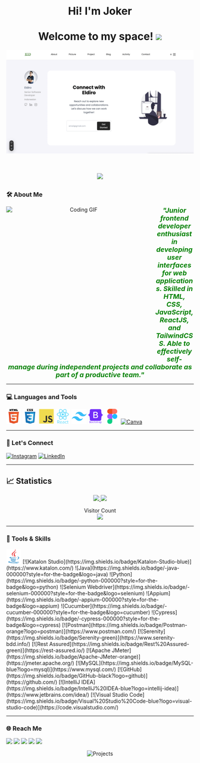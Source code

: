 <h1 align="center">
  <br>Hi! I'm Joker</br>
  <br>Welcome to my space! <img src="https://media.giphy.com/media/mBSeE1Q3yxcb0XoSKh/giphy.gif" width="40"></br>
</h1>

<p align="center">
  <a href="https://youtu.be/SmvnpF8vLfA?si=z0raafFD2PbJ1Vk9">
    <img src="https://github.com/eldirb21/eldirb21/blob/main/panama/eldir-web.png" alt="ELDIRO">
  </a>
</p>

<h1 align="center">
  <img src="https://readme-typing-svg.herokuapp.com?font=Patrick+Hand&size=30&pause=1000&color=42F742&background=FFBCB400&center=true&vCenter=true&width=435&lines=Aspiring+Frontend+Developer;Love+Coding+%26+Video+Games">
</h1>

### 🛠 About Me
<p align="center">
  <img src="https://media.giphy.com/media/paTz7UZbPfTZFRYnnB/giphy.gif" alt="Coding GIF" height="400" width="400" align="left">
  <i style="font-size: 18px; color: green; font-weight: 700;"> 
    "Junior frontend developer enthusiast in developing user interfaces for web applications. Skilled in HTML, CSS, JavaScript, ReactJS, and TailwindCSS. Able to effectively self-manage during independent projects and collaborate as part of a productive team."
  </i>
</p>

---

### 💻 Languages and Tools
<p align="left"> 
  <a href="https://www.w3.org/html/" target="_blank"><img src="https://raw.githubusercontent.com/devicons/devicon/master/icons/html5/html5-original-wordmark.svg" alt="HTML5" width="40" height="40"/></a>
  <a href="https://www.w3schools.com/css/" target="_blank"><img src="https://raw.githubusercontent.com/devicons/devicon/master/icons/css3/css3-original-wordmark.svg" alt="CSS3" width="40" height="40"/></a>
  <a href="https://developer.mozilla.org/en-US/docs/Web/JavaScript" target="_blank"><img src="https://raw.githubusercontent.com/devicons/devicon/master/icons/javascript/javascript-original.svg" alt="JavaScript" width="40" height="40"/></a>
  <a href="https://reactjs.org/" target="_blank"><img src="https://raw.githubusercontent.com/devicons/devicon/master/icons/react/react-original-wordmark.svg" alt="ReactJS" width="40" height="40"/></a>
  <a href="https://tailwindcss.com/" target="_blank"><img src="https://raw.githubusercontent.com/devicons/devicon/master/icons/tailwindcss/tailwindcss-plain.svg" alt="TailwindCSS" width="40" height="40"/></a>
  <a href="https://getbootstrap.com" target="_blank"><img src="https://raw.githubusercontent.com/devicons/devicon/master/icons/bootstrap/bootstrap-plain-wordmark.svg" alt="Bootstrap" width="40" height="40"/></a>
  <a href="https://www.figma.com/" target="_blank"><img src="https://raw.githubusercontent.com/devicons/devicon/master/icons/figma/figma-original.svg" alt="Figma" width="40" height="40"/></a>
  <a href="https://www.canva.com/" target="_blank"><img src="https://cdn.jsdelivr.net/gh/devicons/devicon/icons/canva/canva-original.svg" alt="Canva" width="40" height="40"/></a>
</p>

---

### 🤝 Let's Connect
<p align="left">
  <a href="https://www.instagram.com/sofhia94/?hl=en" target="_blank"><img src="https://raw.githubusercontent.com/rahuldkjain/github-profile-readme-generator/master/src/images/icons/Social/instagram.svg" alt="Instagram" width="30" height="30"></a>
  <a href="https://www.linkedin.com/in/rainisa-sofhia-40489b257/" target="_blank"><img src="https://raw.githubusercontent.com/rahuldkjain/github-profile-readme-generator/master/src/images/icons/Social/linked-in-alt.svg" alt="LinkedIn" width="30" height="30"></a>
</p>

---

## 📈 Statistics
<p align="center">
  <a href="https://github.com/Luqmanhanung">
    <img height="160em" src="https://github-readme-stats-eight-theta.vercel.app/api/top-langs/?username=Luqmanhanung&layout=compact&langs_count=8&theme=dracula"/>
    <img height="160em" src="https://github-readme-streak-stats.herokuapp.com/?user=Luqmanhanung&theme=dracula"/>
  </a>
  <br>
  <p align="center"> 
    Visitor Count<br>
    <img src="https://profile-counter.glitch.me/Luqmanhanung/count.svg" />
  </p>
</p>

---

### 🔨 Tools & Skills
<p align="left">
  <a href="https://www.java.com" target="_blank"><img src="https://raw.githubusercontent.com/devicons/devicon/master/icons/java/java-original.svg" alt="Java" width="40" height="40"/></a>
  [![Katalon Studio](https://img.shields.io/badge/Katalon-Studio-blue)](https://www.katalon.com/)
  ![Java](https://img.shields.io/badge/-java-000000?style=for-the-badge&logo=java)
  ![Python](https://img.shields.io/badge/-python-000000?style=for-the-badge&logo=python)
  ![Selenium Webdriver](https://img.shields.io/badge/-selenium-000000?style=for-the-badge&logo=selenium)
  ![Appium](https://img.shields.io/badge/-appium-000000?style=for-the-badge&logo=appium)
  ![Cucumber](https://img.shields.io/badge/-cucumber-000000?style=for-the-badge&logo=cucumber)
  ![Cypress](https://img.shields.io/badge/-cypress-000000?style=for-the-badge&logo=cypress)
  [![Postman](https://img.shields.io/badge/Postman-orange?logo=postman)](https://www.postman.com/)
  [![Serenity](https://img.shields.io/badge/Serenity-green)](https://www.serenity-bdd.info/)
  [![Rest Assured](https://img.shields.io/badge/Rest%20Assured-green)](https://rest-assured.io/)
  [![Apache JMeter](https://img.shields.io/badge/Apache-JMeter-orange)](https://jmeter.apache.org/)
  [![MySQL](https://img.shields.io/badge/MySQL-blue?logo=mysql)](https://www.mysql.com/)
  [![GitHub](https://img.shields.io/badge/GitHub-black?logo=github)](https://github.com/)
  [![IntelliJ IDEA](https://img.shields.io/badge/IntelliJ%20IDEA-blue?logo=intellij-idea)](https://www.jetbrains.com/idea/)
  [![Visual Studio Code](https://img.shields.io/badge/Visual%20Studio%20Code-blue?logo=visual-studio-code)](https://code.visualstudio.com/)
</p>

---

### 🌐 Reach Me
<p>
  <a href="https://www.linkedin.com/in/luqman-hanung-asidiq-681877201/" target="_blank"><img src="https://img.shields.io/badge/-linkedin-181717?style=for-the-badge&logo=linkedin"/></a>
  <a href="mailto:luqmanhanung@gmail.com" target="_blank"><img src="https://img.shields.io/badge/-gmail-181717?style=for-the-badge&logo=gmail"/></a>
  <a href="https://t.me/Luqmanhanung" target="_blank"><img src="https://img.shields.io/badge/-telegram-181717?style=for-the-badge&logo=telegram"/></a>
  <a href="https://www.instagram.com/luqmanhanung/" target="_blank"><img src="https://img.shields.io/badge/-instagram-181717?style=for-the-badge&logo=instagram"/></a>
  <a href="https://www.tiktok.com/@anunglux" target="_blank"><img src="https://img.shields.io/badge/-tiktok-181717?style=for-the-badge&logo=tiktok"/></a>
</p>

<p align="center">
  <img src="https://github.com/alansmathew/alansmathew/blob/master/projects.gif" alt="Projects">
</p>
